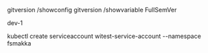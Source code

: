 gitversion /showconfig
gitversion /showvariable FullSemVer

dev-1

kubectl create serviceaccount witest-service-account --namespace fsmakka